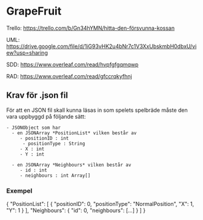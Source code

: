 # GrapeFruit

Trello: https://trello.com/b/Gn34hYMN/hitta-den-försvunna-kossan

UML: https://drive.google.com/file/d/1iG93vHK2u4bNr7c1V3XxUbskmbH0dbxU/view?usp=sharing

SDD: https://www.overleaf.com/read/hvpfgfgqmqwp

RAD: https://www.overleaf.com/read/gfccrqkyfhnj


## Krav för .json fil
För att en JSON fil skall kunna läsas in som spelets spelbräde måste den vara uppbyggd på följande sätt:

    - JSONObject som har
      - en JSONArray *PositionList* vilken består av 
         - positionID : int
          - positionType : String 
         - X : int
         - Y : int

      - en JSONArray *Neighbours* vilken består av 
         - id : int
         - neighbours : int Array[]
    
### Exempel

{
  "PositionList": [
    {
        "positionID": 0,
        "positionType": "NormalPosition",
        "X": 1,
        "Y": 1
    }
  ],
    "Neighbours": 
    {
      "id": 0,
      "neighbours": [...]
    }
  ]
}

